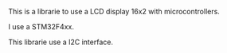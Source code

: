 This is a librarie to use a LCD display 16x2 with microcontrollers. 

I use a STM32F4xx.

This librarie use a I2C interface.
